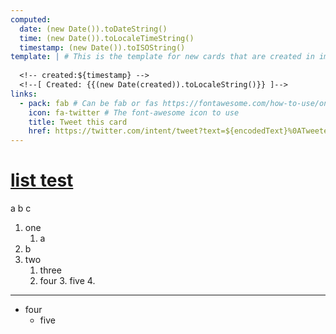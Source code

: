 ```yaml
---
computed:
  date: (new Date()).toDateString()
  time: (new Date()).toLocaleTimeString()
  timestamp: (new Date()).toISOString()
template: | # This is the template for new cards that are created in imdone
  
  <!-- created:${timestamp} -->
  <!--[ Created: {{(new Date(created)).toLocaleString()}} ]-->
links:
  - pack: fab # Can be fab or fas https://fontawesome.com/how-to-use/on-the-web/referencing-icons/basic-use
    icon: fa-twitter # The font-awesome icon to use
    title: Tweet this card
    href: https://twitter.com/intent/tweet?text=${encodedText}%0ATweeted%20with%20@imdoneio
---
```


# [list test](#TODO:0)
a
b
c
1. one
   1. a
2. b
3. two
   1. three   
   2. four
      3. five
      4. 
----
- four
  - five
<!-- created:2020-04-11T03:38:46.183Z -->
<!--[ Created: {{(new Date(created)).toLocaleString()}} ]-->

